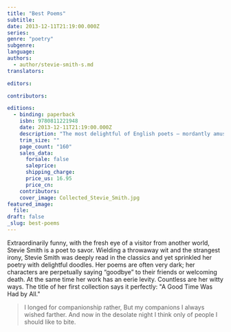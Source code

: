 ```yaml
---
title: "Best Poems"
subtitle:
date: 2013-12-11T21:19:00.000Z
series:
genre: "poetry"
subgenre:
language:
authors:
  - author/stevie-smith-s.md
translators:

editors:

contributors:

editions:
  - binding: paperback
    isbn: 9780811221948
    date: 2013-12-11T21:19:00.000Z
    description: "The most delightful of English poets — mordantly amusing and fresh as a sassy cat "
    trim_size: ""
    page_count: "160"
    sales_data:
      forsale: false
      saleprice:
      shipping_charge:
      price_us: 16.95
      price_cn:
    contributors:
    cover_image: Collected_Stevie_Smith.jpg
featured_image:
  file:
draft: false
_slug: best-poems
---
```


Extraordinarily funny, with the fresh eye of a visitor from another world, Stevie Smith is a poet to savor. Wielding a throwaway wit and the strangest irony, Stevie Smith was deeply read in the classics and yet sprinkled her poetry with delightful doodles. Her poems are often very dark; her characters are perpetually saying “goodbye” to their friends or welcoming death. At the same time her work has an eerie levity. Countless are her witty ways. The title of her first collection says it perfectly: "A Good Time Was Had by All."

> I longed for companionship rather,
> But my companions I always wished farther.
> And now in the desolate night
> I think only of people I should like to bite.

